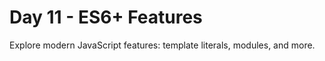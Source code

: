 # Day 11 - ES6+ Features

Explore modern JavaScript features: template literals, modules, and more.
